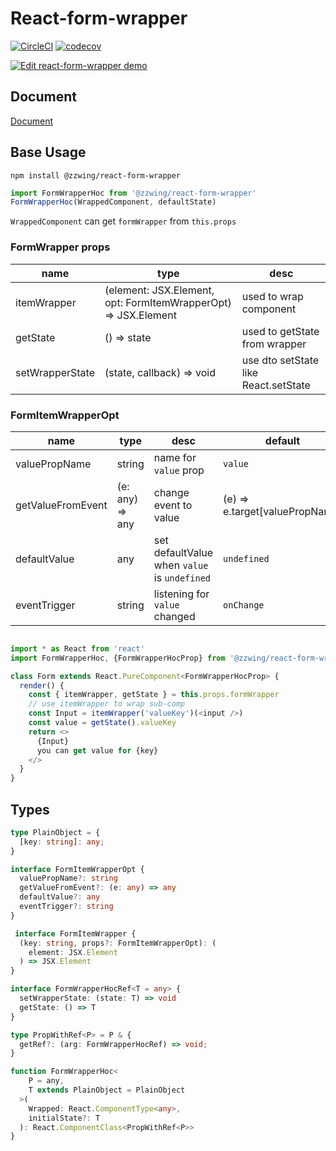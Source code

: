 # React-form-wrapper

[![CircleCI](https://circleci.com/gh/zWingz/react-form-wrapper/tree/master.svg?style=svg)](https://circleci.com/gh/zWingz/react-form-wrapper/tree/master)  [![codecov](https://codecov.io/gh/zWingz/react-form-wrapper/branch/master/graph/badge.svg)](https://codecov.io/gh/zWingz/react-form-wrapper)

[![Edit react-form-wrapper demo](https://codesandbox.io/static/img/play-codesandbox.svg)](https://codesandbox.io/s/53z1rm56zl?autoresize=1)

## Document

[Document](http://zwing.site/react-form-wrapper/#/)

## Base Usage

`npm install @zzwing/react-form-wrapper`

```typescript
import FormWrapperHoc from '@zzwing/react-form-wrapper'
FormWrapperHoc(WrappedComponent, defaultState)
```

`WrappedComponent` can get `formWrapper` from `this.props`

### FormWrapper props
| name | type | desc |
| ---- | ---- | ---- |
| itemWrapper | (element: JSX.Element, opt: FormItemWrapperOpt) => JSX.Element | used to wrap component |
| getState | () => state | used to getState from wrapper |
| setWrapperState | (state, callback) => void | use dto setState like React.setState |

### FormItemWrapperOpt

| name | type | desc | default |
| ---- | ---- | ---- | ------- |
| valuePropName | string | name for `value` prop | `value` |
| getValueFromEvent | (e: any) => any | change event to value | (e) => e.target\[valuePropName\]
| defaultValue | any | set defaultValue when `value` is `undefined` | `undefined` |
| eventTrigger | string | listening for `value` changed | `onChange` |

``` typescript

import * as React from 'react'
import FormWrapperHoc, {FormWrapperHocProp} from '@zzwing/react-form-wrapper'

class Form extends React.PureComponent<FormWrapperHocProp> {
  render() {
    const { itemWrapper, getState } = this.props.formWrapper
    // use itemWrapper to wrap sub-comp
    const Input = itemWrapper('valueKey')(<input />)
    const value = getState().valueKey
    return <>
      {Input}
      you can get value for {key}
    </>
  }
}
```



## Types

```typescript
type PlainObject = {
  [key: string]: any;
}

interface FormItemWrapperOpt {
  valuePropName?: string
  getValueFromEvent?: (e: any) => any
  defaultValue?: any
  eventTrigger?: string
}

 interface FormItemWrapper {
  (key: string, props?: FormItemWrapperOpt): (
    element: JSX.Element
  ) => JSX.Element
}

interface FormWrapperHocRef<T = any> {
  setWrapperState: (state: T) => void
  getState: () => T
}

type PropWithRef<P> = P & {
  getRef?: (arg: FormWrapperHocRef) => void;
}

function FormWrapperHoc<
    P = any,
    T extends PlainObject = PlainObject
  >(
    Wrapped: React.ComponentType<any>,
    initialState?: T
  ): React.ComponentClass<PropWithRef<P>>
}
```
